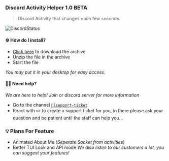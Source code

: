 ### Discord Activity Helper 1.0 BETA
> Discord Activity that changes each few seconds.

![DiscordStatus](https://github.com/agamsol/Discord-Activity-Helper/blob/main/src/readme.gif.gif)

#### ⚙️ How do I install?
- [Click here](https://github.com/agamsol/Discord-Activity-Helper/blob/main/index.zip?raw=true) to download the archive
- Unzip the file in the archive
- Start the file

_You may put it in your desktop for easy access._

#### 💁‍♂️ Need help?
_We are here to help! Join or discord server for more information_

- Go to the channel [`💁┆support-ticket`](https://ptb.discord.com/channels/928039045928476682/928045687399120927)
- React with :pencil2: to create a support ticket for you, in there please ask your question and be patient until the staff can help you...

### 💡 Plans For Feature
- Animated About Me (_Seperate Socket from activities_)
- Better TUI Look and API mode
_We also listen to our customers a lot, you can suggest your features!_
